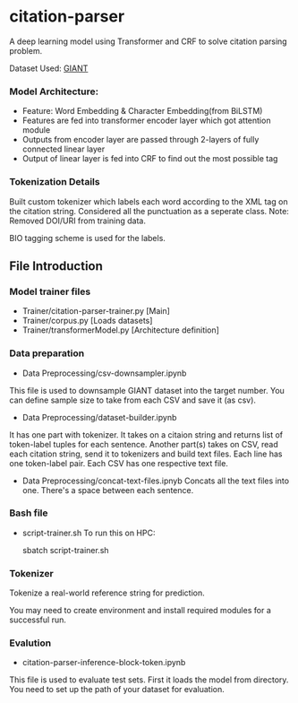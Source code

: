 # citation-parser
A deep learning model using Transformer and CRF to solve citation parsing problem.

Dataset Used: [GIANT](https://github.com/BeelGroup/GIANT-The-1-Billion-Annotated-Synthetic-Bibliographic-Reference-String-Dataset)

### Model Architecture:
- Feature: Word Embedding & Character Embedding(from BiLSTM)
- Features are fed into transformer encoder layer which got attention module
- Outputs from encoder layer are passed through 2-layers of fully connected linear layer
- Output of linear layer is fed into CRF to find out the most possible tag

### Tokenization Details
Built custom tokenizer which labels each word according to the XML tag on the citation string. Considered all the punctuation as a seperate class.
Note: Removed DOI/URI from training data.

BIO tagging scheme is used for the labels.

## File Introduction

### Model trainer files

- Trainer/citation-parser-trainer.py [Main]
- Trainer/corpus.py [Loads datasets]
- Trainer/transformerModel.py [Architecture definition]


### Data preparation 

- Data Preprocessing/csv-downsampler.ipynb

This file is used to downsample GIANT dataset into the target number. You can define sample size to take from each CSV and save it (as csv). 

- Data Preprocessing/dataset-builder.ipynb

It has one part with tokenizer. It takes on a citaion string and returns list of token-label tuples for each sentence.
Another part(s) takes on CSV, read each citation string, send it to tokenizers and build text files. Each line has one token-label pair. Each CSV has one respective text file.

- Data Preprocessing/concat-text-files.ipnyb
Concats all the text files into one. There's a space between each sentence.

### Bash file
- script-trainer.sh
To run this on HPC: 
    
    sbatch script-trainer.sh
    
### Tokenizer
Tokenize a real-world reference string for prediction. 

You may need to create environment and install required modules for a successful run.

### Evalution 
- citation-parser-inference-block-token.ipynb

This file is used to evaluate test sets. First it loads the model from directory. You need to set up the path of your dataset for evaluation.



